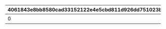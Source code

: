 |4061843e8bb8580cad33152122e4e5cbd811d926dd751023ba838171fc7f708c|463afc0bc4de54756a52d4bb4953f3dd135c5408493e296067eb8fd3eafbc189|ffe95b858609c48576b4e4026fc8c5768675a552a086a7182bbf9f7a9aea4984|09fab6f61bbc069f6a0a2c7887c9b9f782c1efe5295fed8e394a5cf65a6ed0b9|b64882b02e8d1683d74ca77a530a7f6bdae4cf36c80b25d7669f922a640f96b9|70203c853728818e76dea840903325b8bf7cad253f62a99eb2d16183501b58ca|c3ad7d28648837ea85d81adcfda3f57b93c1bce8498d5725e9eb1b1fc3b20efa|2f0d38d08f2061530538db1a0cc24e754c348908f4c8d733192ec4aa5f0979d7|fc6f25f77381ab8d06582c4896a9bb3a39f9fce0f61108864cefd381066a5e05|5defbe59de0e5c5034ba4a1ca5461918f30b2e3cfa520a14af97f620a3594191|ea018ad914ab41d646fbc496a7d7232f60435d39d7481b38dabc96465df59d0b|1c205c966b7e6fc43055ef0dd10f3751ad5f663c57cee2534346aa25d2745f85|559ec6d392d01eacf2f8375bcf63a196cef534a5b7b0b933da9905a173c20d33|5d849edbe994e59d119d725137a59a5e1fa38ac07ea57cc4e30de6e3157ba44b|08fc310608d0650706ff152385df09161cfbe96a180c79a77704594749af7007|8082da93c53868a57ddd3abd681ee8738978e19b8a1539296ee221d42d7f76d7|9e7fce0ec873c28eb7862b5e0742fe0e0b66d37a1d1dec1b9cc7fda133da9017|2c8c2974d8d2840389421944462cb4052f02d48dab9d2badbab1b74c6ba122a0|
| --- | --- | --- | --- | --- | --- | --- | --- | --- | --- | --- | --- | --- | --- | --- | --- | --- | --- |
|0|0|0|7|30000|1|0|0|0|0|1|1405|0|0|0|0|0|クウカ大回転で合計30000m飛ばそう|